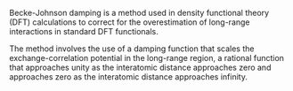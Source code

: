 Becke-Johnson damping is a method used in density functional theory (DFT) calculations to correct for the overestimation of long-range interactions in standard DFT functionals.

The method involves the use of a damping function that scales the exchange-correlation potential in the long-range region, a rational function that approaches unity as the interatomic distance approaches zero and approaches zero as the interatomic distance approaches infinity.



